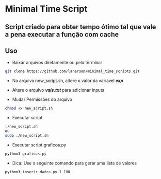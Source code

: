# Minimal Time Script

## Script criado para obter tempo ótimo tal que vale a pena executar a função com cache

## Uso
- Baixar arquivos diretamente ou pelo terminal
``` bash
git clone https://github.com/lanerson/minimal_time_scripts.git
```
- No arquivo new_script.sh, altere o valor da variavel ***exp***

- Altere o arquivo ***vals.txt*** para adicionar inputs

- Mudar Permissões do arquivo
``` bash
chmod +x new_script.sh
```
- Executar script
``` bash
./new_script.sh
ou
sudo ./new_script.sh
```
- Executar script graficos.py
``` bash
python3 graficos.py
```
- Dica: Use o seguinte comando para gerar uma lista de valores
``` bash
python3 inserir_dados.py 1 100
```


